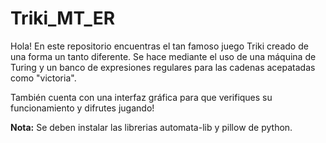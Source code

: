 # Triki_MT_ER
Hola!
En este repositorio encuentras el tan famoso juego Triki creado de una forma un tanto diferente.
Se hace mediante el uso de una máquina de Turing y un banco de expresiones regulares para las cadenas acepatadas como "victoria".

También cuenta con una interfaz gráfica para que verifiques su funcionamiento y difrutes jugando!


**Nota:** Se deben instalar las librerias automata-lib y pillow de python.
